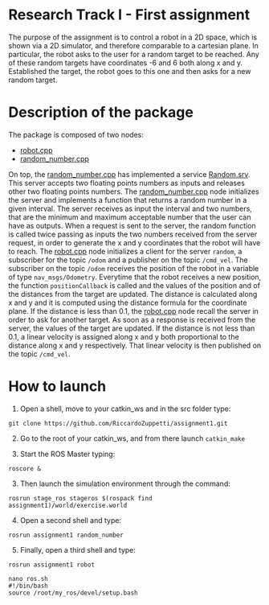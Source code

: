 # Research Track I - First assignment
The purpose of the assignment is to control a robot in a 2D space, which is shown via a 2D simulator, and therefore comparable to a cartesian plane.
In particular, the robot asks to the user for a random target to be reached.
Any of these random targets have coordinates -6 and 6 both along x and y.
Established the target, the robot goes to this one and then asks for a new random target.
# Description of the package
The package is composed of two nodes:
* [robot.cpp](https://github.com/RiccardoZuppetti/assignment1/blob/main/src/robot.cpp)
* [random_number.cpp](https://github.com/RiccardoZuppetti/assignment1/blob/main/src/random_number.cpp)

On top, the [random_number.cpp](https://github.com/RiccardoZuppetti/assignment1/blob/main/src/random_number.cpp) has implemented a service [Random.srv](https://github.com/RiccardoZuppetti/assignment1/blob/main/srv/Random.srv).
This server accepts two floating points numbers as inputs and releases other two floating points numbers.
The [random_number.cpp](https://github.com/RiccardoZuppetti/assignment1/blob/main/src/random_number.cpp) node initializes the server and implements a function that returns a random number in a given interval.
The server receives as input the interval and two numbers, that are the minimum and maximum acceptable number that the user can have as outputs.
When a request is sent to the server, the random function is called twice passing as inputs the two numbers received from the server request, in order to generate the x and y coordinates that the robot will have to reach.
The [robot.cpp](https://github.com/RiccardoZuppetti/assignment1/blob/main/src/robot.cpp) node initializes a client for the server `random`, a subscriber for the topic `/odom` and a publisher on the topic `/cmd_vel`.
The subscriber on the topic `/odom` receives the position of the robot in a variable of type `nav_msgs/Odometry`.
Everytime that the robot receives a new position, the function `positionCallback` is called and the values of the position and of the distances from the target are updated.
The distance is calculated along x and y and it is computed using the distance formula for the coordinate plane.
If the distance is less than 0.1, the [robot.cpp](https://github.com/RiccardoZuppetti/assignment1/blob/main/src/robot.cpp) node recall the server in order to ask for another target.
As soon as a response is received from the server, the values of the target are updated.
If the distance is not less than 0.1, a linear velocity is assigned along x and y both proportional to the distance along x and y respectively.
That linear velocity is then published on the topic `/cmd_vel`.
# How to launch
1. Open a shell, move to your catkin_ws and in the src folder type:
```
git clone https://github.com/RiccardoZuppetti/assignment1.git
```
2. Go to the root of your catkin_ws, and from there launch `catkin_make`

3. Start the ROS Master typing:
```
roscore &
```
3. Then launch the simulation environment through the command:
```
rosrun stage_ros stageros $(rospack find assignment1)/world/exercise.world
```
4. Open a second shell and type:
```
rosrun assignment1 random_number
```
5. Finally, open a third shell and type:
```
rosrun assignment1 robot
```

```
nano ros.sh
#!/bin/bash
source /root/my_ros/devel/setup.bash
```

